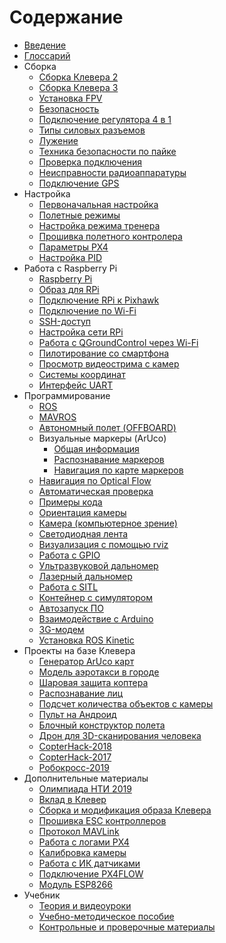 # Содержание

* [Введение](README.md)
* [Глоссарий](gloss.md)
* Сборка
  * [Сборка Клевера 2](assemble_2.md)
  * [Сборка Клевера 3](assemble_3.md)
  * [Установка FPV](fpv.md)
  * [Безопасность](safety.md)
  * [Подключение регулятора 4 в 1](4in1.md)
  * [Типы силовых разъемов](connectortypes.md)
  * [Лужение](zap.md)
  * [Техника безопасности по пайке](tb.md)
  * [Проверка подключения](test_connection.md)
  * [Неисправности радиоаппаратуры](radioerrors.md)
  * [Подключение GPS](gps.md)
* Настройка
  * [Первоначальная настройка](setup.md)
  * [Полетные режимы](modes.md)
  * [Настройка режима тренера](trainer_mode.md)
  * [Прошивка полетного контролера](firmware.md)
  * [Параметры PX4](px4_parameters.md)
  * [Настройка PID](calibratePID.md)
* Работа с Raspberry Pi
  * [Raspberry Pi](raspberry.md)
  * [Образ для RPi](microsd_images.md)
  * [Подключение RPi к Pixhawk](connection.md)
  * [Подключение по Wi-Fi](wifi.md)
  * [SSH-доступ](ssh.md)
  * [Настройка сети RPi](network.md)
  * [Работа с QGroundControl через Wi-Fi](gcs_bridge.md)
  * [Пилотирование со смартфона](rc.md)
  * [Просмотр видеострима с камер](web_video_server.md)
  * [Системы координат](frames.md)
  * [Интерфейс UART](uart.md)
* Программирование
  * [ROS](ros.md)
  * [MAVROS](mavros.md)
  * [Автономный полет (OFFBOARD)](simple_offboard.md)
  * Визуальные маркеры (ArUco)
    * [Общая информация](aruco.md)
    * [Распознавание маркеров](aruco_marker.md)
    * [Навигация по карте маркеров](aruco_map.md)
  * [Навигация по Optical Flow](optical_flow.md)
  * [Автоматическая проверка](selfcheck.md)
  * [Примеры кода](snippets.md)
  * [Ориентация камеры](camera_frame.md)
  * [Камера \(компьютерное зрение\)](camera.md)
  * [Светодиодная лента](leds.md)
  * [Визуализация с помощью rviz](rviz.md)
  * [Работа с GPIO](gpio.md)
  * [Ультразвуковой дальномер](sonar.md)
  * [Лазерный дальномер](laser.md)
  * [Работа с SITL](sitl.md)
  * [Контейнер с симулятором](sitl_docker.md)
  * [Автозапуск ПО](autolaunch.md)
  * [Взаимодействие с Arduino](arduino.md)
  * [3G-модем](3g.md)
  * [Установка ROS Kinetic](ros-install.md)
* Проекты на базе Клевера
  * [Генератор ArUco карт](arucogenmap.md)
  * [Модель аэротакси в городе](bigchallenges.md)
  * [Шаровая защита коптера](shield.md)
  * [Распознавание лиц](face_recognition.md)
  * [Подсчет количества объектов c камеры](object_counting.md)
  * [Пульт на Андроид](android.md)
  * [Блочный конструктор полета](clever_blocks.md)
  * [Дрон для 3D-сканирования человека](3dscan.md)
  * [CopterHack-2018](copterhack2018.md)
  * [CopterHack-2017](copterhack2017.md)
  * [Робокросс-2019](robocross2019.md)
* Дополнительные материалы
  * [Олимпиада НТИ 2019](nti2019.md)
  * [Вклад в Клевер](contributing.md)
  * [Сборка и модификация образа Клевера](image_building.md)
  * [Прошивка ESC контроллеров](esc_firmware.md)
  * [Протокол MAVLink](mavlink.md)
  * [Работа с логами PX4](flight_logs.md)
  * [Калибровка камеры](calibration.md)
  * [Работа с ИК датчиками](ir_sensors.md)
  * [Подключение PX4FLOW](px4flow.md)
  * [Модуль ESP8266](esp8266_bridge.md)
* Учебник
  * [Теория и видеоуроки](lessons.md)
  * [Учебно-методическое пособие](metod.md)
  * [Контрольные и проверочные материалы](tests.md)
